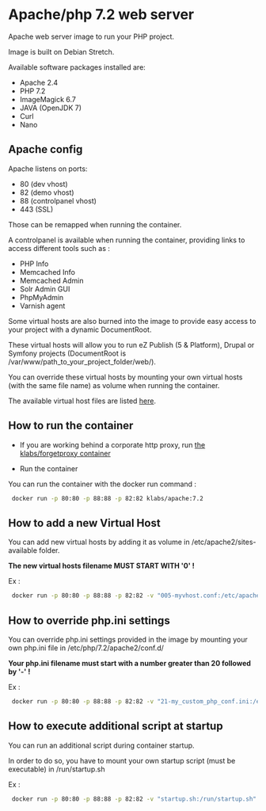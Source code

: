 # Apache/php 7.2 web server

Apache web server image to run your PHP project.

Image is built on Debian Stretch.

Available software packages installed are:

* Apache 2.4
* PHP 7.2
* ImageMagick 6.7
* JAVA (OpenJDK 7)
* Curl
* Nano

## Apache config

Apache listens on ports:
* 80 (dev vhost)
* 82 (demo vhost)
* 88 (controlpanel vhost)
* 443 (SSL)

Those can be remapped when running the container.

A controlpanel is available when running the container, providing links to access different tools such as : 

- PHP Info
- Memcached Info
- Memcached Admin
- Solr Admin GUI
- PhpMyAdmin
- Varnish agent

Some virtual hosts are also burned into the image to provide easy access to your project with a dynamic DocumentRoot.

These virtual hosts will allow you to run eZ Publish (5 & Platform), Drupal or Symfony projects (DocumentRoot is /var/www/path_to_your_project_folder/web/).

You can override these virtual hosts by mounting your own virtual hosts (with the same file name) as volume when running the container.

The available virtual host files are listed [here](https://github.com/kaliop/docker-images/tree/master/build_files/apache/vhosts).



## How to run the container

* If you are working behind a corporate http proxy, run [the klabs/forgetproxy container](https://registry.hub.docker.com/u/klabs/forgetproxy/)

* Run the container

You can run the container with the docker run command :


   ``` sh
    docker run -p 80:80 -p 88:88 -p 82:82 klabs/apache:7.2
   ```

## How to add a new Virtual Host

You can add new virtual hosts by adding it as volume in /etc/apache2/sites-available folder.

**The new virtual hosts filename MUST START WITH '0' !** 

Ex : 

   ``` sh
    docker run -p 80:80 -p 88:88 -p 82:82 -v "005-myvhost.conf:/etc/apache2/sites-available/005-myvhost.conf" klabs/apache:7.2
   ```

## How to override php.ini settings

You can override php.ini settings provided in the image by mounting your own php.ini file in /etc/php/7.2/apache2/conf.d/

**Your php.ini filename must start with a number greater than 20 followed by '-' !**

Ex : 

   ``` sh
    docker run -p 80:80 -p 88:88 -p 82:82 -v "21-my_custom_php_conf.ini:/etc/php/7.2/apache2/conf.d/21-my_custom_php_conf.ini" klabs/apache:7.2
   ```
   
## How to execute additional script at startup

You can run an additional script during container startup.

In order to do so, you have to mount your own startup script (must be executable) in /run/startup.sh

Ex : 

   ``` sh
    docker run -p 80:80 -p 88:88 -p 82:82 -v "startup.sh:/run/startup.sh" klabs/apache:7.2
   ```
   
